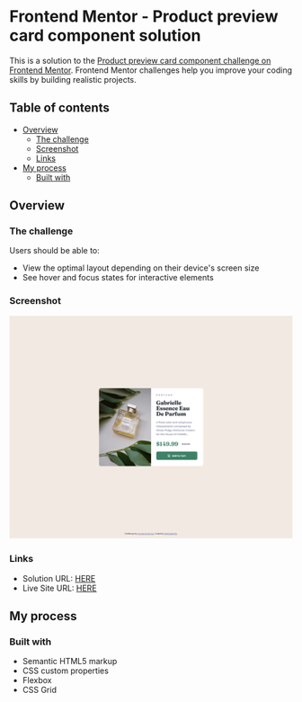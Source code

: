 # Frontend Mentor - Product preview card component solution

This is a solution to the [Product preview card component challenge on Frontend Mentor](https://www.frontendmentor.io/challenges/product-preview-card-component-GO7UmttRfa). Frontend Mentor challenges help you improve your coding skills by building realistic projects. 

## Table of contents

- [Overview](#overview)
  - [The challenge](#the-challenge)
  - [Screenshot](#screenshot)
  - [Links](#links)
- [My process](#my-process)
  - [Built with](#built-with)

## Overview

### The challenge

Users should be able to:

- View the optimal layout depending on their device's screen size
- See hover and focus states for interactive elements

### Screenshot

![](./screenshot.png)

### Links

- Solution URL: [HERE](https://www.frontendmentor.io/solutions/perfume-card-responsive-html-css-HT8zYSORkX)
- Live Site URL: [HERE](https://floriouffreyt.github.io/01_card_perfume/)

## My process

### Built with

- Semantic HTML5 markup
- CSS custom properties
- Flexbox
- CSS Grid